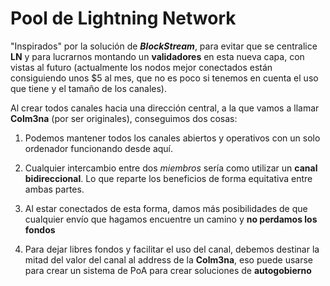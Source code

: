 # Pool de Lightning Network

"Inspirados" por la solución de ___BlockStream___, para evitar que se centralice __LN__ y para lucrarnos montando un __validadores__ en esta nueva capa, con vistas al futuro (actualmente los nodos mejor conectados están consiguiendo unos $5 al mes, que no es poco si tenemos en cuenta el uso que tiene y el tamaño de los canales).

Al crear todos canales hacia una dirección central, a la que vamos a llamar __Colm3na__ (por ser originales), conseguimos dos cosas:

1. Podemos mantener todos los canales abiertos y operativos con un solo ordenador funcionando desde aquí.

2. Cualquier intercambio entre dos _miembros_ sería como utilizar un __canal bidireccional__. Lo que reparte los beneficios de forma equitativa entre ambas partes.

3. Al estar conectados de esta forma, damos más posibilidades de que cualquier envío que hagamos encuentre un camino y __no perdamos los fondos__

4. Para dejar libres fondos y facilitar el uso del canal, debemos destinar la mitad del valor del canal al address de la __Colm3na__, eso puede usarse para crear un sistema de PoA para crear soluciones de __autogobierno__
